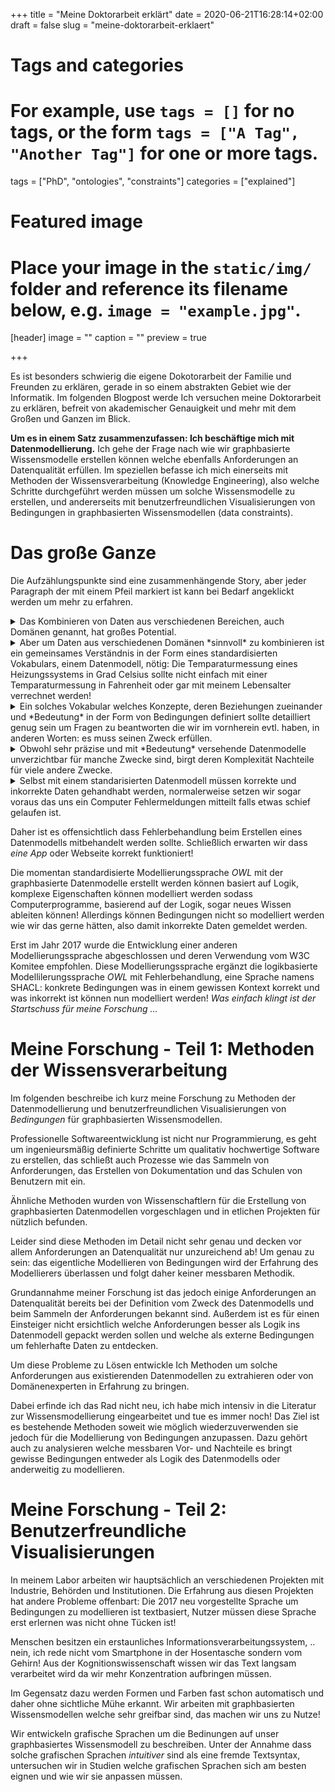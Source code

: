 +++
title = "Meine Doktorarbeit erklärt"
date = 2020-06-21T16:28:14+02:00
draft = false
slug = "meine-doktorarbeit-erklaert"

# Tags and categories
# For example, use `tags = []` for no tags, or the form `tags = ["A Tag", "Another Tag"]` for one or more tags.
tags = ["PhD", "ontologies", "constraints"]
categories = ["explained"]

# Featured image
# Place your image in the `static/img/` folder and reference its filename below, e.g. `image = "example.jpg"`.
[header]
image = ""
caption = ""
preview = true

+++

Es ist besonders schwierig die eigene Dokotorarbeit der Familie und Freunden zu erklären,
gerade in so einem abstrakten Gebiet wie der Informatik.
Im folgenden Blogpost werde Ich versuchen meine Doktorarbeit zu erklären,
befreit von akademischer Genauigkeit und mehr mit dem Großen und Ganzen im Blick.

<!--more-->

**Um es in einem Satz zusammenzufassen: Ich beschäftige mich mit Datenmodellierung.**
Ich gehe der Frage nach
wie wir graphbasierte Wissensmodelle erstellen können welche 
ebenfalls Anforderungen an Datenqualität erfüllen.
Im speziellen befasse ich mich einerseits mit Methoden der Wissensverarbeitung (Knowledge Engineering),
also welche Schritte durchgeführt werden müssen um solche Wissensmodelle zu erstellen,
und andererseits mit benutzerfreundlichen Visualisierungen von Bedingungen in graphbasierten Wissensmodellen (data constraints).

# Das große Ganze

Die Aufzählungspunkte sind eine zusammenhängende Story,
aber jeder Paragraph der mit einem Pfeil markiert ist kann bei Bedarf angeklickt werden um mehr zu erfahren.

<details>
<summary>Das Kombinieren von Daten aus verschiedenen Bereichen,
auch Domänen genannt, hat großes Potential.</summary>
Um den folgenden Befehl auszuführen müssen Informationen aus verschiedenen Bereichen zur Verfügung stehen.
"Alexa, schalte die Heizung an wenn ich im Homeoffice bin, es weniger als 18 Grad Celsius hat und die Kilowattstunde Strom nicht mehr als x Euro kostet".
Was wenn das Thermometer nur Daten in Fahrenheit zur Verfügung stellt?
Was wenn keine Informationen zu aktuellen Preisen vorliegen?
Und was ist überhaupt Homeoffice, wie kann Alexa das feststellen?
Ein Heizungssystem besteht aus vielen Sensoren, mein Kalender besteht aus vielen Daten
und eine Gemeinde publiziert oft Statistiken oder andere Informationen als "Open Data".
All diese Daten sind in verschiedenen Formaten und jeder der sich versucht eine nützliche App
zu Entwickeln welche alle drei Datenquellen verwendet muss die App womöglich
für jedes Heizungsszstem, jede Kalenderapplikation oder jede Gemeinde aufs neue entwickeln!
Standards helfen das Leben einfacher zu machen, ein Smartphone Ladekabel passt in jede Steckdose
in einem Land.
Dasselbe Prinzip gilt auch für Daten, folgen zum Beispiel alle Heizungshersteller einem Standard
Datenmodell kann eine App für verschiedene Heizungsanlagen verwendet werden.
Leider ist so ein Standard auf einen Bereich beschränkt,
und warum sollte ein Heizungsstandard auch Kalenderinformationen oder Strompreise definieren?!
</details>

<details>
<summary>Aber um Daten aus verschiedenen Domänen *sinnvoll* zu kombinieren ist ein
gemeinsames Verständnis in der Form eines standardisierten Vokabulars, einem Datenmodell, nötig:
Die Temparaturmessung eines Heizungssystems in Grad Celsius sollte nicht einfach
mit einer Temparaturmessung in Fahrenheit oder gar mit meinem Lebensalter verrechnet werden!
</summary>
Hierfür verwende Ich das Resource Description Framework ([RDF](https://www.w3.org/TR/2014/REC-rdf11-concepts-20140225/)),
eine vom World Wide Web Consortium (W3C) empfohlene graphbasierte Sprache.
Jedes *Ding* und jede mögliche *Beziehung* zwischen *Dingen* bekommt eine eigene Webadresse!
Dadurch ist *alles* eindeutig identifizierbar, und da alles derselben Graphstruktur folgt
kann ein *Heizungssystem* welches in der *Seriennummer*-beziehung zu einer *Nummer steht*,
auch in einer *gehört-zu*-beziehung zu *mir* stehen.
Es kann ebenfalls spezifiziert werden das eine konkrete *Messung* vom typ *Grad Celsius* ist.
*Ich* wiederum kann in mehreren *Beziehugen* zu persönlichen Informationen wie meiner *Blutgruppe*
oder meinem *Geburtsdatum* stehen.
Das große Plus: Computerprogramme können die "Webseiten" nachschlagen und die Definitionen
von *Dingen* und *Beziehungen* lesen und interpretieren.
Außerdem lässt sich so ein Graph einheitlich nach Informationen durchsuchen
egal ob es sich jetzt um Informationen zu meiner Heizung oder mir handelt.
</details>


<details>
<summary>Ein solches Vokabular welches Konzepte, deren Beziehungen zueinander
und *Bedeutung* in der Form von Bedingungen definiert
sollte detailliert genug sein um Fragen zu beantworten
die wir im vornherein evtl. haben, in anderen Worten: es muss seinen Zweck erfüllen.
</summary>
Ein erster Schritt in der Wissensmodellierung ist das Aufschreiben der Anforderungen,
zum Beispiel in Form von Fragen.
Dadurch kann in einem späterern Schritt in der Wissensmodelleriung überprüft werden
ob das Datenmodell seine Anforderungen erfüllt, also die Fragen beantworten kann.
</details>


<details>
<summary>
Obwohl sehr präzise und mit *Bedeutung* versehende Datenmodelle unverzichtbar für manche Zwecke sind,
birgt deren Komplexität Nachteile für viele andere Zwecke.
</summary>
In den Domänen *Biotechnik* und *Maschinenbau* werden oft sehr präzise
Datenmodelle mit RDF erstellt.
Diese sind so präzise das spezielle Programme mit den gegebenen logischen Regeln
neues Wissen ableiten und logische *Inkonsistenzen* entdecken können;
etwas das sehr viel Geld und Probleme ersparen kann!
Der Nachteil ist dass das Erstellen solcher präzisen Datenmodelle sehr aufwendig
ist, man Experten benötigt und das Datenmodell evtl. schlecht wiederverwendbar ist,
also zuviele problemspezifische Annahmen im Modell getroffen wurden.
Im Kontrast dazu haben wir das Web,
googlen wir ein lokales Restaurant zeigt Google uns in einer Infobox
die Öffnungszeiten, das Jahr der Gründung, die Addresse und vieles mehr.
Das sind ebenfalls Daten aus verschiedenen Domänen, für gewöhnlich
auf der Webseite des Restaurants zur Verfügung gestellt die dann
von Google gelesen werden.
Spezifische Informationen in der Webseite sind, ebenfalls mit einem
standardisierten Vokabular, gekennzeichnet!
Das ist dasselbe Prinzip, allerdings ist dieses Vokabular,
genannt Schema.org, sehr breit gefächert und unterliegt
weniger logischen Beschränkungen.
Dass macht das Modell einfach wiederverwendbar!
</details>

<details>
<summary>
Selbst mit einem standarisierten Datenmodell müssen korrekte und inkorrekte Daten gehandhabt werden,
normalerweise setzen wir sogar voraus das uns ein Computer Fehlermeldungen mitteilt falls etwas schief gelaufen ist.
</summary>
Sobald mehrere Systeme Daten austauschen müssen oder ein Benutzer im Spiel ist
welcher Daten in eine Applikation eingibt muss mit fehlerhaften Daten gerechnet werden!
</details>


Daher ist es offensichtlich dass Fehlerbehandlung beim Erstellen eines Datenmodells mitbehandelt werden sollte.
Schließlich erwarten wir dass *eine App* oder Webseite korrekt funktioniert!

Die momentan standardisierte Modellierungssprache *OWL* mit der graphbasierte Datenmodelle erstellt werden können
basiert auf Logik, komplexe Eigenschaften können modelliert werden sodass Computerprogramme,
basierend auf der Logik, sogar neues Wissen ableiten können!
Allerdings können Bedingungen nicht so modelliert werden wie wir das gerne hätten,
also damit inkorrekte Daten gemeldet werden.


Erst im Jahr 2017 wurde die Entwicklung einer anderen Modellierungssprache abgeschlossen und deren Verwendung vom W3C Komitee empfohlen.
Diese Modellierungssprache ergänzt die logikbasierte Modellilerungssprache *OWL* mit Fehlerbehandlung, eine Sprache namens SHACL:
konkrete Bedingungen was in einem gewissen Kontext korrekt und was inkorrekt ist können nun modelliert werden!
*Was einfach klingt ist der Startschuss für meine Forschung ...*

# Meine Forschung - Teil 1: Methoden der Wissensverarbeitung

Im folgenden beschreibe ich kurz meine Forschung zu Methoden der Datenmodellierung
und benutzerfreundlichen Visualisierungen von *Bedingungen* für graphbasierten Wissensmodellen.

Professionelle Softwareentwicklung ist nicht nur Programmierung,
es geht um ingenieursmäßig definierte Schritte um qualitativ hochwertige Software zu erstellen,
das schließt auch Prozesse wie das Sammeln von Anforderungen,
das Erstellen von Dokumentation und das Schulen von Benutzern mit ein.

Ähnliche Methoden wurden von Wissenschaftlern für die Erstellung von graphbasierten Datenmodellen vorgeschlagen
und in etlichen Projekten für nützlich befunden.

Leider sind diese Methoden im Detail nicht sehr genau und decken
vor allem Anforderungen an Datenqualität nur unzureichend ab!
Um genau zu sein: das eigentliche Modellieren von Bedingungen wird der Erfahrung des Modellierers überlassen
und folgt daher keiner messbaren Methodik.

Grundannahme meiner Forschung ist das jedoch einige Anforderungen an Datenqualität bereits bei
der Definition vom Zweck des Datenmodells und beim Sammeln der Anforderungen bekannt sind.
Außerdem ist es für einen Einsteiger nicht ersichtlich welche Anforderungen
besser als Logik ins Datenmodell gepackt werden sollen und welche als externe Bedingungen
um fehlerhafte Daten zu entdecken.

Um diese Probleme zu Lösen entwickle Ich Methoden um solche 
Anforderungen aus existierenden Datenmodellen zu extrahieren
oder von Domänenexperten in Erfahrung zu bringen.

Dabei erfinde ich das Rad nicht neu,
ich habe mich intensiv in die Literatur zur Wissensmodellierung eingearbeitet und tue es immer noch!
Das Ziel ist es bestehende Methoden soweit wie möglich wiederzuverwenden
sie jedoch für die Modellierung von Bedingungen anzupassen.
Dazu gehört auch zu analysieren welche messbaren Vor- und Nachteile es bringt
gewisse Bedingungen entweder als Logik des Datenmodells oder anderweitig zu modellieren.

# Meine Forschung - Teil 2: Benutzerfreundliche Visualisierungen

In meinem Labor arbeiten wir hauptsächlich an verschiedenen Projekten mit Industrie, Behörden und Institutionen.
Die Erfahrung aus diesen Projekten hat andere Probleme offenbart:
Die 2017 neu vorgestellte Sprache um Bedingungen zu modellieren ist textbasiert,
Nutzer müssen diese Sprache erst erlernen was nicht ohne Tücken ist!

Menschen besitzen ein erstaunliches Informationsverarbeitungssystem, ..
nein, ich rede nicht vom Smartphone in der Hosentasche sondern vom Gehirn!
Aus der Kognitionswissenschaft wissen wir das Text langsam verarbeitet wird da wir mehr Konzentration aufbringen müssen.

Im Gegensatz dazu werden Formen und Farben fast schon automatisch und daher ohne sichtliche Mühe erkannt.
Wir arbeiten mit graphbasierten Wissensmodellen welche sehr greifbar sind, das machen wir uns zu Nutze!

Wir entwickeln grafische Sprachen um die Bedinungen auf unser graphbasiertes Wissensmodell zu beschreiben.
Unter der Annahme dass solche grafischen Sprachen *intuitiver* sind als eine fremde Textsyntax,
untersuchen wir in Studien welche grafischen Sprachen sich am besten eignen und
wie wir sie anpassen müssen.
